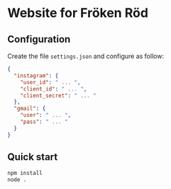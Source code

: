 
# Website for Fröken Röd

## Configuration

Create the file `settings.json` and configure as follow:

```json
{
  "instagram": {
    "user_id": " ... ",
    "client_id": " ... ",
    "client_secret": " ... "
  },
  "gmail": {
    "user": " ... ",
    "pass": " ... "
  }
}
```

## Quick start

```sh
npm install
node .
```
